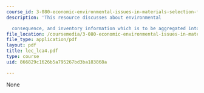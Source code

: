 ```yaml
---
course_id: 3-080-economic-environmental-issues-in-materials-selection-fall-2005
description: 'This resource discusses about environmental

  consequence, and inventory information which is to be aggregated into fewer metrics.'
file_location: /coursemedia/3-080-economic-environmental-issues-in-materials-selection-fall-2005/866829c1626b5a795267bd3ba183868a_lec_lca4.pdf
file_type: application/pdf
layout: pdf
title: lec_lca4.pdf
type: course
uid: 866829c1626b5a795267bd3ba183868a

---
```

None